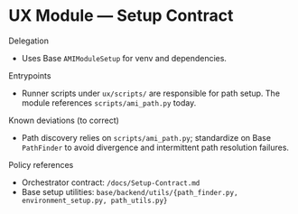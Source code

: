 # UX Module — Setup Contract

Delegation
- Uses Base `AMIModuleSetup` for venv and dependencies.

Entrypoints
- Runner scripts under `ux/scripts/` are responsible for path setup. The module references `scripts/ami_path.py` today.

Known deviations (to correct)
- Path discovery relies on `scripts/ami_path.py`; standardize on Base `PathFinder` to avoid divergence and intermittent path resolution failures.

Policy references
- Orchestrator contract: `/docs/Setup-Contract.md`
- Base setup utilities: `base/backend/utils/{path_finder.py, environment_setup.py, path_utils.py}`
